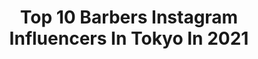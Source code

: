---
title: Top 10 Barbers Instagram Influencers In Tokyo In 2021
description: >-
  Find top barbers Instagram influencers in Tokyo in 2021. Most popular hashtags: #barber #tokyo #japan #mrbrotherscutclub.
platform: Instagram
hits: 8
text_top: See the top-rated Instagram accounts on inBeat.
text_bottom: Our database holds 8 Instagram influencers like this in Tokyo, Japan for you to collaborate.
profiles:
  - username: "kenshi098"
    fullname: >-
      Kenshi Shiroma
    bio: >-
      MR.BROTHERSCUTCLUB 原宿本店 　東京都渋谷区神宮前2-31-8 ☎︎03-6721-1774
    location: "Japan"
    followers: 34946
    engagement: 673
    commentsToLikes: 0.001397
    id: ck0w56ler257d0i19xusd8f6n
    verified: false
    hashtags: "#mrbrotherscutclub, #barberlife, #harajuku, #shooting"
  - username: "takec824"
    fullname: >-
      TAKESHI
    bio: >-
      🇯🇵 Tokyo⇄Fukuoka
    location: "Japan"
    followers: 8814
    engagement: 694
    commentsToLikes: 0.015450
    id: ck5q4471inore0i11zwbk75qy
    verified: false
    hashtags: "#barber, #thebarber, #airforce, #atelierb"
  - username: "mrpotatohead59"
    fullname: >-
      Tomoya Nishimori/MR.BROTHERS
    bio: >-
      MR.BROTHERS/BROSH/MEN'S CUT BIBLE/ELEMENT
    location: "Japan"
    followers: 19066
    engagement: 237
    commentsToLikes: 0.007000
    id: ck13cdzcczw2s0i19do8ucedp
    verified: false
    hashtags: "#barbershop, #hold, #mrbrothers, #barberlife"
  - username: "daiasian"
    fullname: >-
      Daia
    bio: >-
      FEELBOMB's
    location: "Japan"
    followers: 7840
    engagement: 662
    commentsToLikes: 0.003928
    id: ck0w56lyn259z0i19dv4fkjjq
    verified: false
    hashtags: "#diddybop, #20200202, #kushpush, #tokyo"
  - username: "mr.brothers_cutclub"
    fullname: >-
      MR.BROTHERS CUT CLUB
    bio: >-
      💈Classic Style Barbershop💈 Oldschool Haircuts & Hot Towel Shaves Find us here! ✂Harajuku ✂Harajuku2nd ✂Nakameguro ✂Osaka Reservations by ☎or our web
    location: "Japan"
    followers: 62823
    engagement: 144
    commentsToLikes: 0.001163
    id: ck0w56m2r25ba0i1948cma66p
    verified: false
    hashtags: "#classic, #vintage, #japan, #mizutaniscissors"
  - username: "shinri_shioura"
    fullname: >-
      Shinri Shioura
    bio: >-
      THE FASTEST MAN IN ASIA🇯🇵🏊🏻‍♂️ 2016 OLYMPIAN 5X WORLD CHAMPS MEDALIST COFFEE LOVER @coffee__ss
    location: "Japan"
    followers: 14126
    engagement: 1038
    commentsToLikes: 0.009349
    id: ck14h5umf8ong0i19nihyxnmm
    verified: false
    hashtags: "#burleighheads, #leicam10, #sydney, #goldcoast"
  - username: "soichirokanashima"
    fullname: >-
      Soichiro Kanashima / 金島 総一郎
    bio: >-
      🇯🇵#プロインラインスケーター 🏆#世界チャンピオン @themskates @dead.wheels @groundcontrolframes @soulvisionworks @mft__official @barberr_k2 @denis_tokyo @sakaimed
    location: "Japan"
    followers: 22533
    engagement: 321
    commentsToLikes: 0.006771
    id: ck15pkzvhyeht0i19hqavu56a
    verified: false
    hashtags: ""
  - username: "masatoshiyamashiro"
    fullname: >-
      Photographer_tokyo 📸
    bio: >-
      PHOTOGRAPHER in Tokyo Founder/Creative Director - NO magazine @no_magazine_tokyo
    location: "Japan"
    followers: 49438
    engagement: 120
    commentsToLikes: 0.014208
    id: ck5cd9boxirhk0i118730rfpz
    verified: false
    hashtags: "#tokyophotographers, #photographerintokyo, #parallelfifth, #photographertokyo"
  - username: "bigman_nobu"
    fullname: >-
      延陽介
    bio: >-
      ご予約はDMかこちらTEL03-3652-9944／LINE@🆔👉@sjm5812l／毎週月火定休日／予約優先／定休日に連絡を頂ける方はTEL以外で／東京都葛飾区新小岩1-12-10／#床屋／#barber／#フェード／#スキンフェード/#濡れパン／#緩パン／#新小岩／#ジェリラ／#gerilla
    location: "Japan"
    followers: 7208
    engagement: 576
    commentsToLikes: 0.004265
    id: ckf5vb9t1nyul0j23fka06e3p
    verified: false
    hashtags: "#zorn, #barber, #crop, #punch"
  - username: "mr.brothers_cutclub"
    fullname: >-
      MR.BROTHERS CUT CLUB
    bio: >-
      💈Classic Style Barbershop💈 Oldschool Haircuts & Hot Towel Shaves Find us here! ✂Harajuku ✂Harajuku2nd ✂Nakameguro ✂Osaka Reservations by ☎or our web
    location: "Japan"
    followers: 62823
    engagement: 144
    commentsToLikes: 0.001163
    id: ck0w56m2r25ba0i1948cma66p
    verified: false
    hashtags: "#classic, #vintage, #japan, #mizutaniscissors"
---